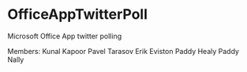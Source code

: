 # OfficeAppTwitterPoll
Microsoft Office App twitter polling

Members: Kunal Kapoor
	Pavel Tarasov
	Erik Eviston
	Paddy Healy
	Paddy Nally


